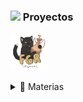 
<h3 ><img src="https://media.giphy.com/media/lOUQIB66MY7fgFEfUp/giphy.gif" height="30" /> Proyectos</h3>


<a href="https://github.com/DylanGomezunlp/Figurace/tree/main/Figurace"><img  width="60px" src="gatubi logo.png" alt="RobotScript-Icon" /></a>


<details><summary>📘 Materias</summary>

 <br>
  <a href="https://github.com/DylanGomezunlp/Practicas"><img width="263" src="https://denvercoder1-github-readme-stats.vercel.app/api/pin/?username=DylanGomezunlp&repo=Practicas&theme=react&bg_color=1F222E&title_color=00000&icon_color=F8D866&hide_border=true&show_icons=false" alt="custom-icon-badges"></a>
  <a href="https://github.com/DylanGomezunlp/Taller-de-Programacion"><img width="263" src="https://denvercoder1-github-readme-stats.vercel.app/api/pin/?username=DylanGomezunlp&repo=Taller-de-Programacion&theme=react&bg_color=1F222E&title_color=00000&icon_color=F8D866&hide_border=true&show_icons=false" alt="custom-icon-badges"></a>
</details>
